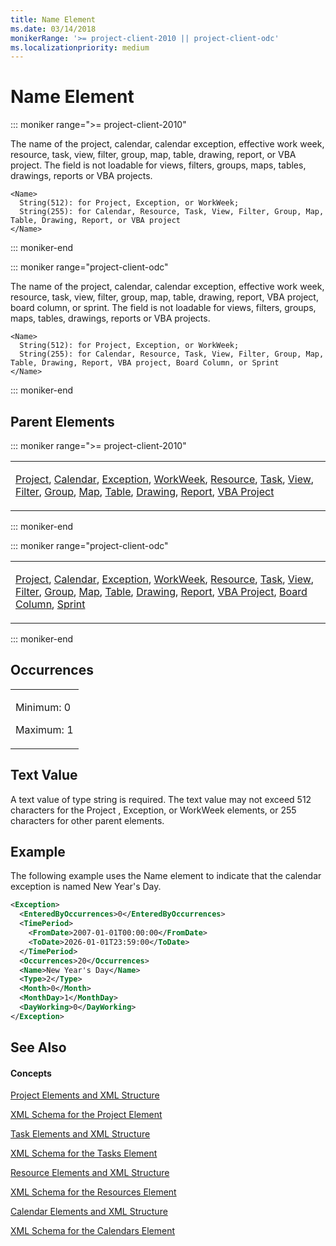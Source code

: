 ```yaml
---
title: Name Element
ms.date: 03/14/2018
monikerRange: '>= project-client-2010 || project-client-odc'
ms.localizationpriority: medium
---
```


# Name Element

::: moniker range=">= project-client-2010"


The name of the project, calendar, calendar exception, effective work week, resource, task, view, filter, group, map, table, drawing, report, or VBA project. The field is not loadable for views, filters, groups, maps, tables, drawings, reports or VBA projects.

    <Name>
      String(512): for Project, Exception, or WorkWeek; 
      String(255): for Calendar, Resource, Task, View, Filter, Group, Map, Table, Drawing, Report, or VBA project
    </Name>
    
::: moniker-end

::: moniker range="project-client-odc"


The name of the project, calendar, calendar exception, effective work week, resource, task, view, filter, group, map, table, drawing, report, VBA project, board column, or sprint. The field is not loadable for views, filters, groups, maps, tables, drawings, reports or VBA projects.

    <Name>
      String(512): for Project, Exception, or WorkWeek; 
      String(255): for Calendar, Resource, Task, View, Filter, Group, Map, Table, Drawing, Report, VBA project, Board Column, or Sprint
    </Name>
    
::: moniker-end

## Parent Elements


::: moniker range=">= project-client-2010"

<table>
<colgroup>
<col style="width: 100%" />
</colgroup>
<tbody>
<tr class="odd">
<td><p><a href="project-element.md">Project</a>, <a href="calendar-element.md">Calendar</a>, <a href="exception-element.md">Exception</a>, <a href="workweek-element.md">WorkWeek</a>, <a href="resource-element.md">Resource</a>, <a href="task-element.md">Task</a>, <a href="view-element.md">View</a>, <a href="filter-element.md">Filter</a>, <a href="group-element.md">Group</a>,  <a href="map-element.md">Map</a>, <a href="table-element.md">Table</a>, <a href="drawing-element.md">Drawing</a>, <a href="report-element.md">Report</a>, <a href="vbaproject-element.md">VBA Project</a></p></td>
</tr>
</tbody>
</table>

::: moniker-end

::: moniker range="project-client-odc"

<table>
<colgroup>
<col style="width: 100%" />
</colgroup>
<tbody>
<tr class="odd">
<td><p><a href="project-element.md">Project</a>, <a href="calendar-element.md">Calendar</a>, <a href="exception-element.md">Exception</a>, <a href="workweek-element.md">WorkWeek</a>, <a href="resource-element.md">Resource</a>, <a href="task-element.md">Task</a>, <a href="view-element.md">View</a>, <a href="filter-element.md">Filter</a>, <a href="group-element.md">Group</a>,  <a href="map-element.md">Map</a>, <a href="table-element.md">Table</a>, <a href="drawing-element.md">Drawing</a>, <a href="report-element.md">Report</a>, <a href="vbaproject-element.md">VBA Project</a>, <a href="boardcolumn-element.md">Board Column</a>, <a href="sprint-element.md">Sprint</a></p></td>
</tr>
</tbody>
</table>

::: moniker-end



## Occurrences

<table>
<colgroup>
<col style="width: 100%" />
</colgroup>
<tbody>
<tr class="odd">
<td><p>Minimum: 0</p>
<p>Maximum: 1</p></td>
</tr>
</tbody>
</table>

## Text Value

A text value of type string is required. The text value may not exceed 512 characters for the Project , Exception, or WorkWeek elements, or 255 characters for other parent elements.

## Example

The following example uses the Name element to indicate that the calendar exception is named New Year's Day.

``` xml
<Exception>
  <EnteredByOccurrences>0</EnteredByOccurrences>
  <TimePeriod>
    <FromDate>2007-01-01T00:00:00</FromDate>
    <ToDate>2026-01-01T23:59:00</ToDate>
  </TimePeriod>
  <Occurrences>20</Occurrences>
  <Name>New Year's Day</Name>
  <Type>2</Type>
  <Month>0</Month>
  <MonthDay>1</MonthDay>
  <DayWorking>0</DayWorking>
</Exception>
```

## See Also

#### Concepts

[Project Elements and XML Structure](project-elements-and-xml-structure.md)

[XML Schema for the Project Element](xml-schema-for-the-project-element.md)

[Task Elements and XML Structure](task-elements-and-xml-structure.md)

[XML Schema for the Tasks Element](xml-schema-for-the-tasks-element.md)

[Resource Elements and XML Structure](resource-elements-and-xml-structure.md)

[XML Schema for the Resources Element](xml-schema-for-the-resources-element.md)

[Calendar Elements and XML Structure](calendar-elements-and-xml-structure.md)

[XML Schema for the Calendars Element](xml-schema-for-the-calendars-element.md)

